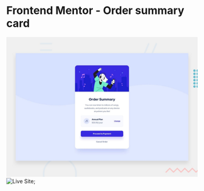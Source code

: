 # Frontend Mentor - Order summary card

![Design preview for the Order summary card coding challenge](./design/desktop-preview.jpg)
![Live Site](https://dapper-crepe-b4a1c0.netlify.app/#);
